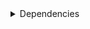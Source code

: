 <details>
<summary>Dependencies</summary>
|Dependency[^1]|Before|After|Package|Environments|
|-|-|-|-|-|
|[**setuptools**](https://pypi.org/project/setuptools)|74.1.3|75.6.0|pypi|*all envs* on osx-arm64|
|[**polars**](https://prefix.dev/channels/conda-forge/packages/polars)|1.15.0|1.16.0|conda|*all envs* on osx-arm64|
|**pkg**|0.23.0|0.23.0|conda|*all envs* on linux-64|
|[**private-package**](https://prefix.dev/channels/setup-pixi-test/packages/private-package)|0.0.1|0.0.1|conda|*all envs* on osx-arm64|
|**my-package**|py313hc743ca1_0|py313hc743ca1_1|conda|*all envs* on osx-arm64|
</details>

[^1]: **Bold** means explicit dependency.
[^2]: Dependency got downgraded.
